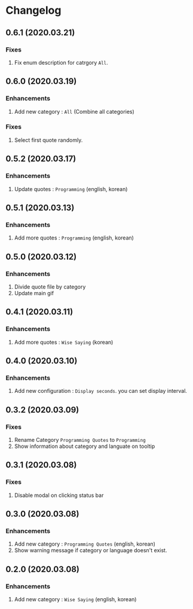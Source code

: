 # Changelog

## 0.6.1 (2020.03.21)

### Fixes

1. Fix enum description for catrgory `All`.

## 0.6.0 (2020.03.19)

### Enhancements

1. Add new category : `All` (Combine all categories)

### Fixes

1. Select first quote randomly.

## 0.5.2 (2020.03.17)

### Enhancements

1. Update quotes : `Programming` (english, korean)

## 0.5.1 (2020.03.13)

### Enhancements

1. Add more quotes : `Programming` (english, korean)

## 0.5.0 (2020.03.12)

### Enhancements

1. Divide quote file by category
1. Update main gif

## 0.4.1 (2020.03.11)

### Enhancements

1. Add more quotes : `Wise Saying` (korean)

## 0.4.0 (2020.03.10)

### Enhancements

1. Add new configuration : `Display seconds`. you can set display interval.

## 0.3.2 (2020.03.09)

### Fixes

1. Rename Category `Programming Quotes` to `Programming`
1. Show information about category and languate on tooltip

## 0.3.1 (2020.03.08)

### Fixes

1. Disable modal on clicking status bar

## 0.3.0 (2020.03.08)

### Enhancements

1. Add new category : `Programming Quotes` (english, korean)
1. Show warning message if category or language doesn't exist.

## 0.2.0 (2020.03.08)

### Enhancements

1. Add new category : `Wise Saying` (english, korean)
